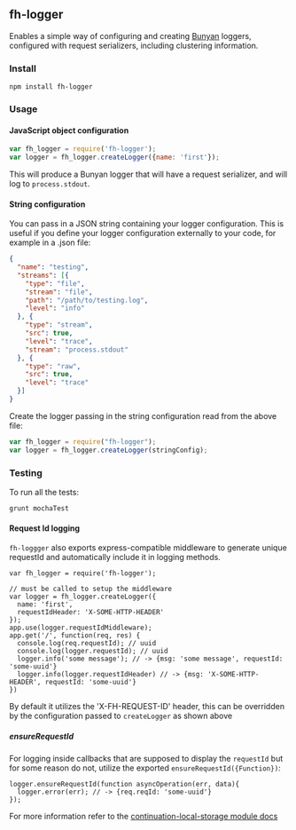 ## fh-logger
Enables a simple way of configuring and creating [Bunyan](https://github.com/trentm/node-bunyan) loggers, configured with request serializers, including clustering information. 

### Install
```shell
npm install fh-logger
```

### Usage


#### JavaScript object configuration  

```javascript
var fh_logger = require('fh-logger');
var logger = fh_logger.createLogger({name: 'first'});
```
This will produce a Bunyan logger that will have a request serializer, and will log to ```process.stdout```.


#### String configuration
You can pass in a JSON string containing your logger configuration. This is useful if you define your logger configuration externally to your code, for example in a .json file:  

```json
{
  "name": "testing",
  "streams": [{
    "type": "file",
    "stream": "file",
    "path": "/path/to/testing.log",
    "level": "info"
  }, {
    "type": "stream",
    "src": true,
    "level": "trace",
    "stream": "process.stdout"
  }, {
    "type": "raw",
    "src": true,
    "level": "trace"
  }]
}
```
Create the logger passing in the string configuration read from the above file:

```javascript
var fh_logger = require("fh-logger");
var logger = fh_logger.createLogger(stringConfig);
```

### Testing
To run all the tests:

```shell
grunt mochaTest
```

#### Request Id logging
`fh-loggger` also exports express-compatible middleware to generate unique requestId and automatically include it in logging methods.

```
var fh_logger = require('fh-logger');

// must be called to setup the middleware
var logger = fh_logger.createLogger({
  name: 'first',
  requestIdHeader: 'X-SOME-HTTP-HEADER'
});
app.use(logger.requestIdMiddleware);
app.get('/', function(req, res) {
  console.log(req.requestId); // uuid
  console.log(logger.requestId); // uuid
  logger.info('some message'); // -> {msg: 'some message', requestId: 'some-uuid'}
  logger.info(logger.requestIdHeader) // -> {msg: 'X-SOME-HTTP-HEADER', requestId: 'some-uuid'}
})
```

By default it utilizes the 'X-FH-REQUEST-ID' header, this can be overridden by the configuration passed to `createLogger` as shown above

##### ensureRequestId

For logging inside callbacks that are supposed to display the `requestId` but for some reason do not, utilize the exported `ensureRequestId({Function})`:

```
logger.ensureRequestId(function asyncOperation(err, data){
  logger.error(err); // -> {req.reqId: 'some-uuid'}
});
```

For more information refer to the [continuation-local-storage module docs](https://github.com/othiym23/node-continuation-local-storage#namespacebindcallback-context)
